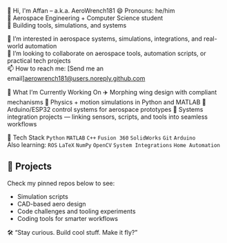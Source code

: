👋 Hi, I'm Affan – a.k.a. AeroWrench181
  😄 Pronouns: he/him  
  🚀 Aerospace Engineering + Computer Science student  
  🔧 Building tools, simulations, and systems   
      
👀 I’m interested in aerospace systems, simulations, integrations, and real-world automation  
💞️ I’m looking to collaborate on aerospace tools, automation scripts, or practical tech projects  
📫 How to reach me: [Send me an email]aerowrench181@users.noreply.github.com

🧠 What I’m Currently Working On
  ✈️ Morphing wing design with compliant mechanisms
  🧮 Physics + motion simulations in Python and MATLAB
  🤖 Arduino/ESP32 control systems for aerospace prototypes
  🔗 Systems integration projects — linking sensors, scripts, and tools into seamless workflows

🔧 Tech Stack
`Python` `MATLAB` `C++` `Fusion 360` `SolidWorks` `Git` `Arduino`  
  Also learning: `ROS` `LaTeX` `NumPy` `OpenCV` `System Integrations` `Home Automation`

## 📂 Projects
Check my pinned repos below to see:
- Simulation scripts
- CAD-based aero design
- Code challenges and tooling experiments
- Coding tools for smarter workflows

🛠 “Stay curious. Build cool stuff. Make it fly?”

<!---
AeroWrench181/AeroWrench181 is a ✨ special ✨ repository because its `README.md` (this file) appears on your GitHub profile.
You can click the Preview link to take a look at your changes.
--->
